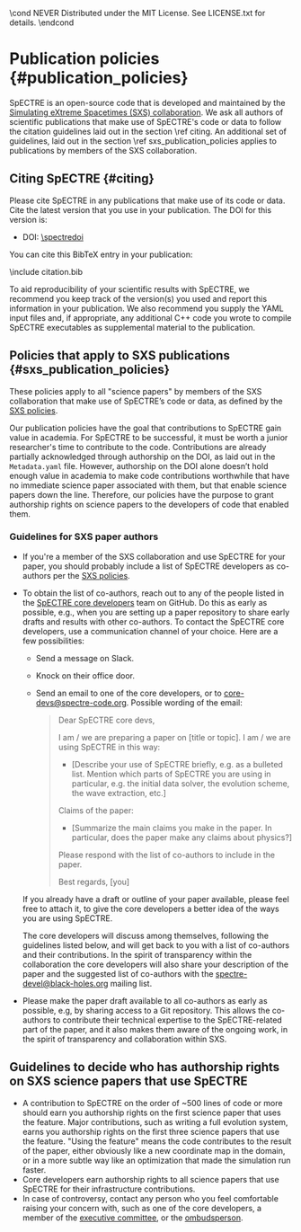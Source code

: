 \cond NEVER
Distributed under the MIT License.
See LICENSE.txt for details.
\endcond

# Publication policies {#publication_policies}

SpECTRE is an open-source code that is developed and maintained by the
[Simulating eXtreme Spacetimes (SXS) collaboration](https://black-holes.org). We
ask all authors of scientific publications that make use of SpECTRE's code or
data to follow the citation guidelines laid out in the section \ref citing. An
additional set of guidelines, laid out in the section \ref
sxs_publication_policies applies to publications by members of the SXS
collaboration.

## Citing SpECTRE {#citing}

Please cite SpECTRE in any publications that make use of its code or data. Cite
the latest version that you use in your publication. The DOI for this version
is:

- DOI: [\spectredoi](https://doi.org/\spectredoi)

You can cite this BibTeX entry in your publication:

\include citation.bib

To aid reproducibility of your scientific results with SpECTRE, we recommend you
keep track of the version(s) you used and report this information in your
publication. We also recommend you supply the YAML input files and, if
appropriate, any additional C++ code you wrote to compile SpECTRE executables as
supplemental material to the publication.

## Policies that apply to SXS publications {#sxs_publication_policies}

These policies apply to all "science papers" by members of the SXS collaboration
that make use of SpECTRE’s code or data, as defined by the
[SXS policies](https://github.com/sxs-collaboration/WelcomeToSXS/blob/master/SxsPolicies.md).

Our publication policies have the goal that contributions to SpECTRE gain value
in academia. For SpECTRE to be successful, it must be worth a junior
researcher's time to contribute to the code. Contributions are already partially
acknowledged through authorship on the DOI, as laid out in the `Metadata.yaml`
file. However, authorship on the DOI alone doesn’t hold enough value in academia
to make code contributions worthwhile that have no immediate science paper
associated with them, but that enable science papers down the line. Therefore,
our policies have the purpose to grant authorship rights on science papers to
the developers of code that enabled them.

### Guidelines for SXS paper authors

- If you're a member of the SXS collaboration and use SpECTRE for your paper,
  you should probably include a list of SpECTRE developers as co-authors per the
  [SXS policies](https://github.com/sxs-collaboration/WelcomeToSXS/blob/master/SxsPolicies.md).
- To obtain the list of co-authors, reach out to any of the people listed in the
  [SpECTRE core developers](https://github.com/orgs/sxs-collaboration/teams/spectre-core-devs/members)
  team on GitHub. Do this as early as possible, e.g., when you are setting up a
  paper repository to share early drafts and results with other co-authors.
  To contact the SpECTRE core developers, use a communication channel of your
  choice. Here are a few possibilities:

  - Send a message on Slack.
  - Knock on their office door.
  - Send an email to one of the core developers, or to
    [core-devs@spectre-code.org](mailto:core-devs@spectre-code.org).
    Possible wording of the email:

    > Dear SpECTRE core devs,
    >
    > I am / we are preparing a paper on [title or topic]. I am / we are using
    > SpECTRE in this way:
    >
    > - [Describe your use of SpECTRE briefly, e.g. as a bulleted list. Mention
    >   which parts of SpECTRE you are using in particular, e.g. the initial
    >   data solver, the evolution scheme, the wave extraction, etc.]
    >
    > Claims of the paper:
    >
    > - [Summarize the main claims you make in the paper. In particular, does
    >   the paper make any claims about physics?]
    >
    > Please respond with the list of co-authors to include in the paper.
    >
    > Best regards,
    > [you]

  If you already have a draft or outline of your paper available, please feel
  free to attach it, to give the core developers a better idea of the ways you
  are using SpECTRE.

  The core developers will discuss among themselves, following the guidelines
  listed below, and will get back to you with a list of co-authors and their
  contributions. In the spirit of transparency within the collaboration the core
  developers will also share your description of the paper and the suggested
  list of co-authors with the
  [spectre-devel@black-holes.org](mailto:spectre-devel@black-holes.org) mailing
  list.
- Please make the paper draft available to all co-authors as early as possible,
  e.g, by sharing access to a Git repository. This allows the co-authors to
  contribute their technical expertise to the SpECTRE-related part of the paper,
  and it also makes them aware of the ongoing work, in the spirit of
  transparency and collaboration within SXS.

## Guidelines to decide who has authorship rights on SXS science papers that use SpECTRE

- A contribution to SpECTRE on the order of ~500 lines of code or more should
  earn you authorship rights on the first science paper that uses the feature.
  Major contributions, such as writing a full evolution system, earns you
  authorship rights on the first three science papers that use the feature.
  "Using the feature" means the code contributes to the result of the paper,
  either obviously like a new coordinate map in the domain, or in a more subtle
  way like an optimization that made the simulation run faster.
- Core developers earn authorship rights to all science papers that use SpECTRE
  for their infrastructure contributions.
- In case of controversy, contact any person who you feel comfortable raising
  your concern with, such as one of the core developers, a member of the
  [executive committee](https://github.com/sxs-collaboration/WelcomeToSXS/blob/master/SxsPolicies.md#executive-committee),
  or the [ombudsperson](https://github.com/sxs-collaboration/WelcomeToSXS/blob/master/SxsPolicies.md#ombudsperson).
